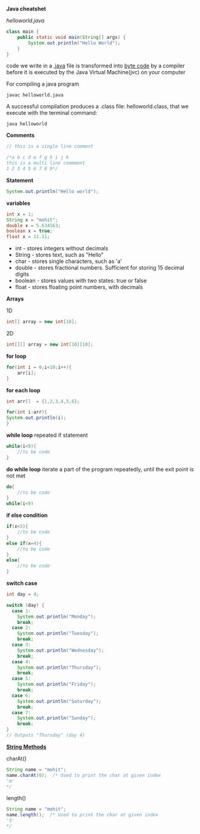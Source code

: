 **Java cheatshet**

*helloworld.java*
```java
class main {
    public static void main(String[] args) {
        System.out.println("Hello World"); 
    }
}
```
code we write in a  <ins>.java</ins> file is transformed into <ins>byte code</ins> by a compiler before it is executed by the Java Virtual Machine(jvc) on your computer


For compiling a java program

```javac helloworld.java```

A successful compilation produces a .class file: helloworld.class, that we execute with the terminal command:

```java helloworld```

**Comments**
```java
// this is a single line comment

/*a b c d e f g h i j k
this is a multi line commment
1 2 3 4 5 6 7 8 9*/
```
**Statement**
```java
System.out.println("Hello world");
```

**variables**

```java
int x = 1;
String x = "mohit";
double x = 5.634563;
boolean x = true;
float x = 11.11;
```


- int - stores integers without decimals
- String - stores text, such as "Hello"
- char - stores single characters, such as 'a'
- double - stores fractional numbers. Sufficient for storing 15 decimal digits
- boolean - stores values with two states: true or false
- float - stores floating point numbers, with decimals

**Arrays**

1D
```java
int[] array = new int[10];
```
2D

```java
int[][] array = new int[10][10];
```

**for loop**

```java
for(int i = 0;i<10;i++){
	arr[i];
}
```

**for each loop**

```java
int arr[]  = {1,2,3,4,5,6};

for(int i:arr){
System.out.println(i);
}

```

**while loop**
repeated if statement
```java
while(i<9){
	//to be code
}
```
**do while loop**
iterate a part of the program repeatedly, until the exit point is not met
```java
do{
	//to be code
}
while(i<9)
```

**if else condition**
```java
if(x<3){
	//to be code
}
else if(x=4){
	//to be code
}
else{
	//to be code
}
```

**switch case**
```java
int day = 4;

switch (day) {
  case 1:
    System.out.println("Monday");
    break;
  case 2:
    System.out.println("Tuesday");
    break;
  case 3:
    System.out.println("Wednesday");
    break;
  case 4:
    System.out.println("Thursday");
    break;
  case 5:
    System.out.println("Friday");
    break;
  case 6:
    System.out.println("Saturday");
    break;
  case 7:
    System.out.println("Sunday");
    break;
}
// Outputs "Thursday" (day 4)
```
**[String Methods](https://www.w3schools.com/java/java_ref_string.asp)**

charAt()
```java
String name = "mohit";
name.charAt(0);  /* Used to print the char at given index
'm'
*/
```
length()
```java
String name = "mohit";
name.length();  /* Used to print the char at given index
'5'
*/
```
